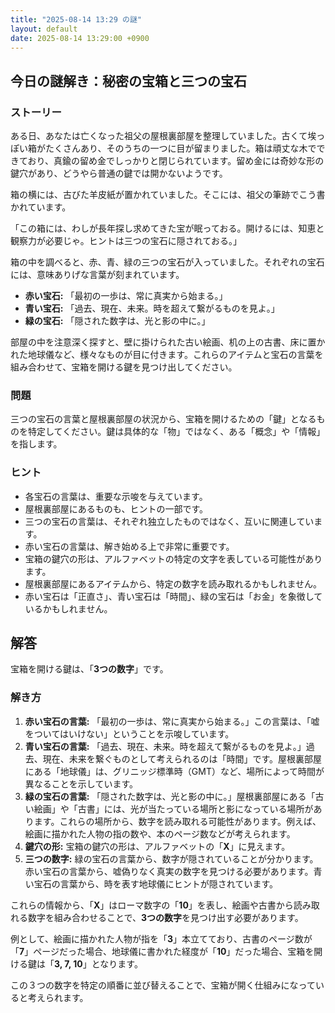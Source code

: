 ```yaml
---
title: "2025-08-14 13:29 の謎"
layout: default
date: 2025-08-14 13:29:00 +0900
---
```

## 今日の謎解き：秘密の宝箱と三つの宝石

### ストーリー

ある日、あなたは亡くなった祖父の屋根裏部屋を整理していました。古くて埃っぽい箱がたくさんあり、そのうちの一つに目が留まりました。箱は頑丈な木でできており、真鍮の留め金でしっかりと閉じられています。留め金には奇妙な形の鍵穴があり、どうやら普通の鍵では開かないようです。

箱の横には、古びた羊皮紙が置かれていました。そこには、祖父の筆跡でこう書かれています。

「この箱には、わしが長年探し求めてきた宝が眠っておる。開けるには、知恵と観察力が必要じゃ。ヒントは三つの宝石に隠されておる。」

箱の中を調べると、赤、青、緑の三つの宝石が入っていました。それぞれの宝石には、意味ありげな言葉が刻まれています。

*   **赤い宝石:** 「最初の一歩は、常に真実から始まる。」
*   **青い宝石:** 「過去、現在、未来。時を超えて繋がるものを見よ。」
*   **緑の宝石:** 「隠された数字は、光と影の中に。」

部屋の中を注意深く探すと、壁に掛けられた古い絵画、机の上の古書、床に置かれた地球儀など、様々なものが目に付きます。これらのアイテムと宝石の言葉を組み合わせて、宝箱を開ける鍵を見つけ出してください。

### 問題

三つの宝石の言葉と屋根裏部屋の状況から、宝箱を開けるための「鍵」となるものを特定してください。鍵は具体的な「物」ではなく、ある「概念」や「情報」を指します。

### ヒント

*   各宝石の言葉は、重要な示唆を与えています。
*   屋根裏部屋にあるものも、ヒントの一部です。
*   三つの宝石の言葉は、それぞれ独立したものではなく、互いに関連しています。
*   赤い宝石の言葉は、解き始める上で非常に重要です。
*   宝箱の鍵穴の形は、アルファベットの特定の文字を表している可能性があります。
*   屋根裏部屋にあるアイテムから、特定の数字を読み取れるかもしれません。
*   赤い宝石は「正直さ」、青い宝石は「時間」、緑の宝石は「お金」を象徴しているかもしれません。

## 解答

宝箱を開ける鍵は、「**3つの数字**」です。

### 解き方

1.  **赤い宝石の言葉:** 「最初の一歩は、常に真実から始まる。」この言葉は、「嘘をついてはいけない」ということを示唆しています。
2.  **青い宝石の言葉:** 「過去、現在、未来。時を超えて繋がるものを見よ。」過去、現在、未来を繋ぐものとして考えられるのは「時間」です。屋根裏部屋にある「地球儀」は、グリニッジ標準時（GMT）など、場所によって時間が異なることを示しています。
3.  **緑の宝石の言葉:** 「隠された数字は、光と影の中に。」屋根裏部屋にある「古い絵画」や「古書」には、光が当たっている場所と影になっている場所があります。これらの場所から、数字を読み取れる可能性があります。例えば、絵画に描かれた人物の指の数や、本のページ数などが考えられます。
4.  **鍵穴の形:** 宝箱の鍵穴の形は、アルファベットの「**X**」に見えます。
5.  **三つの数字:** 緑の宝石の言葉から、数字が隠されていることが分かります。赤い宝石の言葉から、嘘偽りなく真実の数字を見つける必要があります。青い宝石の言葉から、時を表す地球儀にヒントが隠されています。

これらの情報から、「**X**」はローマ数字の「**10**」を表し、絵画や古書から読み取れる数字を組み合わせることで、**3つの数字**を見つけ出す必要があります。

例として、絵画に描かれた人物が指を「**3**」本立てており、古書のページ数が「**7**」ページだった場合、地球儀に書かれた経度が「**10**」だった場合、宝箱を開ける鍵は「**3, 7, 10**」となります。

この３つの数字を特定の順番に並び替えることで、宝箱が開く仕組みになっていると考えられます。

